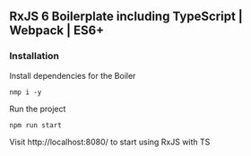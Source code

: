 ## RxJS 6 Boilerplate including TypeScript | Webpack | ES6+

### Installation

Install dependencies for the Boiler

``` nmp i -y ```

Run the project

``` npm run start ```

Visit http://localhost:8080/ to start using RxJS with TS